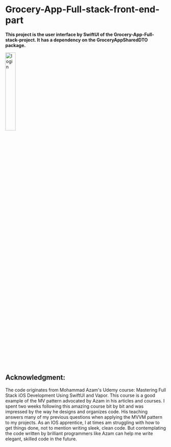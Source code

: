 # Grocery-App-Full-stack-front-end-part
**This project is the user interface by SwiftUI of the Grocery-App-Full-stack-project. It has a dependency on the GroceryAppSharedDTO package.**

<img alt="login" src="https://github.com/vieri2in/Grocery-App-Full-stack-front-end-part/assets/97074757/b93f2ec1-f9bd-4e5b-825a-264e7e83b823" width=25% height=25%>

## Acknowledgment:
The code originates from Mohammad Azam's Udemy course: Mastering Full Stack iOS Development Using SwiftUI and Vapor. This course is a good example of the MV pattern advocated by Azam in his articles and courses. I spent two weeks following this amazing course bit by bit and was impressed by the way he designs and organizes code. His teaching answers many of my previous questions when applying the MVVM pattern to my projects. As an IOS apprentice, I at times am struggling with how to get things done, not to mention writing sleek, clean code. But contemplating the code written by brilliant programmers like Azam can help me write elegant, skilled code in the future.
